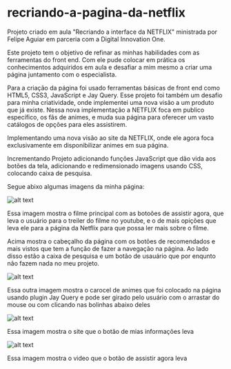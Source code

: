 # recriando-a-pagina-da-netflix

Projeto criado em aula "Recriando a interface da NETFLIX" ministrada por Felipe Aguiar em parceria com a Digital Innovation One.

Este projeto tem o objetivo de refinar as minhas habilidades com as ferramentas do front end.
Com ele pude colocar em prática os conhecimentos adquiridos em aula e desafiar a mim mesmo a criar uma página juntamento com o especialista. 

Para a criação da página foi usado ferramentas básicas de front end como HTML5, CSS3, JavaScript e Jay Query. 
Esse projeto foi também um desafio para minha criatividade, onde implementei uma nova visão a um produto que já existe.
Nessa nova implementação a NETFLIX foca em publico específico, os fãs de animes, e muda sua página para oferecer um vasto catálogos de opções para eles assistirem.

Implementando uma nova visão ao site da NETFLIX, onde ele agora foca exclusivamente em disponibilizar animes em sua página.  

Incrementando Projeto adicionando funções JavaScript que dão vida aos botões da tela, adicionando e redimensionado imagens usando CSS, colocando caixa de pesquisa.

Segue abixo algumas imagens da minha página:


![alt text](https://github.com/Leandrors91/recriando-a-pagina-da-netflix/blob/master/netflix-clone/img/minhaTela.png "Filme Principal")


Essa imagem mostra o filme principal com as botoões de assistir agora, que leva o usuário para o treiler do filme no youtube, e o de mais opições que leva ele para a página da Netflix para que possa ler mais sobre o filme.

Acima mostra o cabeçalho da página com os botões de recomendados e mais vistos que tem a função de fazer a navegação na página. Ao lado disso estão a caixa de pesquisa e um botão de usauário que por enqunto não fazem nada no meu projeto.


![alt text](https://github.com/Leandrors91/recriando-a-pagina-da-netflix/blob/master/netflix-clone/img/minhaTela2.png "Carousel de Animes")


Essa outra imagem mostra o carocel de animes que foi colocado na página usando plugin Jay Query e pode ser girado pelo usuário com o arrastar do mouse ou com clicando nas bolinhas abaixo deles 


![alt text](https://github.com/Leandrors91/recriando-a-pagina-da-netflix/blob/master/netflix-clone/img/telaNetflix.png "Informações Sobre o Filme")

Essa imagem mostra o site que o botão de mias informações leva

![alt text](https://github.com/Leandrors91/recriando-a-pagina-da-netflix/blob/master/netflix-clone/img/telaYoutube.png "Trailer do Filme")

Essa imagem mostra o video que o botão de assistir agora leva
